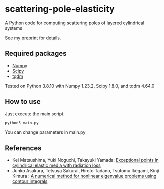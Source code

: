 # scattering-pole-elasticity
A Python code for computing scattering poles of layered cylindrical systems

See [my preprint](https://arxiv.org/abs/2302.10231) for details.

## Required packages
- [Numpy](https://pypi.org/project/numpy/)
- [Scipy](https://pypi.org/project/scipy/)
- [tqdm](https://pypi.org/project/tqdm/)

Tested on Python 3.8.10 with Numpy 1.23.2, Scipy 1.8.0, and tqdm 4.64.0

## How to use
Just execute the main script.
```bash
python3 main.py
```
You can change parameters in main.py

## References
- Kei Matsushima, Yuki Noguchi, Takayuki Yamada: [Exceptional points in cylindrical elastic media with radiation loss](https://arxiv.org/abs/2302.10231)
- Junko Asakura, Tetsuya Sakurai, Hiroto Tadano, Tsutomu Ikegami, Kinji Kimura
: [A numerical method for nonlinear eigenvalue problems using contour integrals](https://www.jstage.jst.go.jp/article/jsiaml/1/0/1_0_52/_article/-char/en)